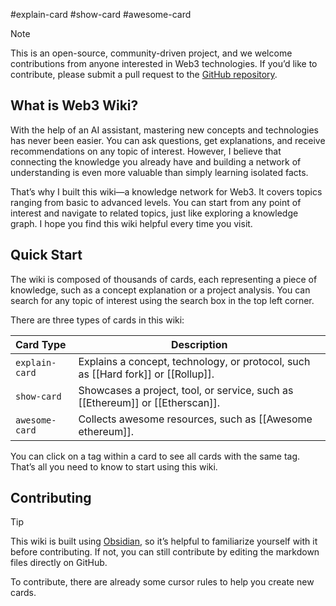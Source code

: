 #explain-card #show-card #awesome-card

> [!note]
> This is an open-source, community-driven project, and we welcome contributions from anyone interested in Web3 technologies. If you’d like to contribute, please submit a pull request to the [GitHub repository](https://github.com/web333wiki/web3-wiki).

## What is Web3 Wiki?

With the help of an AI assistant, mastering new concepts and technologies has never been easier. You can ask questions, get explanations, and receive recommendations on any topic of interest. However, I believe that connecting the knowledge you already have and building a network of understanding is even more valuable than simply learning isolated facts.

That’s why I built this wiki—a knowledge network for Web3. It covers topics ranging from basic to advanced levels. You can start from any point of interest and navigate to related topics, just like exploring a knowledge graph. I hope you find this wiki helpful every time you visit.

## Quick Start

The wiki is composed of thousands of cards, each representing a piece of knowledge, such as a concept explanation or a project analysis. You can search for any topic of interest using the search box in the top left corner.

There are three types of cards in this wiki:

| Card Type      | Description                                                                       |
| :------------- | --------------------------------------------------------------------------------- |
| `explain-card` | Explains a concept, technology, or protocol, such as [[Hard fork]] or [[Rollup]]. |
| `show-card`    | Showcases a project, tool, or service, such as [[Ethereum]] or [[Etherscan]].     |
| `awesome-card` | Collects awesome resources, such as [[Awesome ethereum]].                         |

You can click on a tag within a card to see all cards with the same tag. That’s all you need to know to start using this wiki.

## Contributing

> [!tip]
> This wiki is built using [Obsidian](https://obsidian.md), so it’s helpful to familiarize yourself with it before contributing. If not, you can still contribute by editing the markdown files directly on GitHub.

To contribute, there are already some cursor rules to help you create new cards.